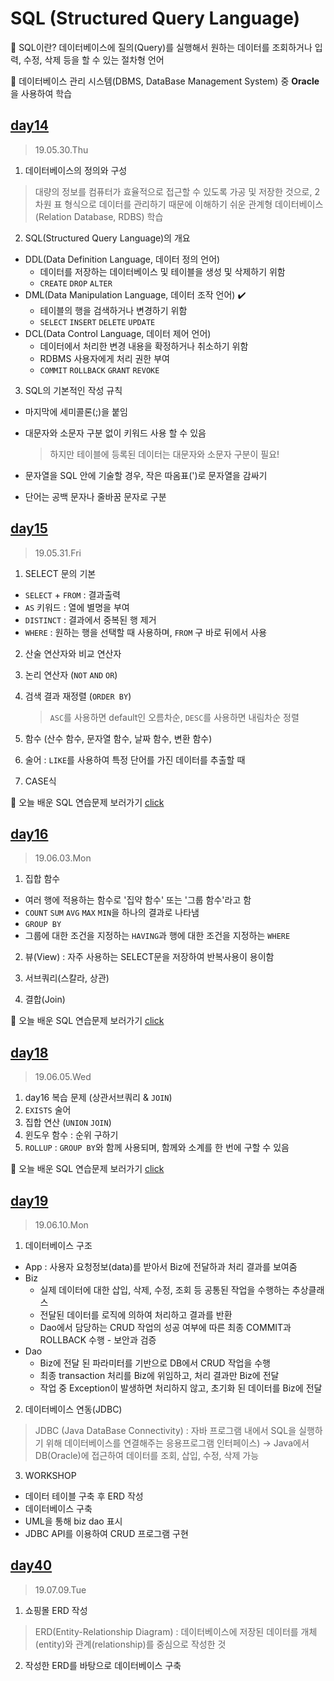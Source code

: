 # SQL (Structured Query Language)

:green_book: SQL이란? 데이터베이스에 질의(Query)를 실행해서 원하는 데이터를 조회하거나 입력, 수정, 삭제 등을 할 수 있는 절차형 언어

:blue_book: 데이터베이스 관리 시스템(DBMS, DataBase Management System) 중 **Oracle**을 사용하여 학습

## [day14](https://github.com/xuansohx/TIL/blob/master/SQL/190530.md)

> 19.05.30.Thu

1. 데이터베이스의 정의와 구성

> 대량의 정보를 컴퓨터가 효율적으로 접근할 수 있도록 가공 및 저장한 것으로, 2차원 표 형식으로 데이터를 관리하기 때문에 이해하기 쉬운 관계형 데이터베이스(Relation Database, RDBS) 학습

2. SQL(Structured Query Language)의 개요

- DDL(Data Definition Language, 데이터 정의 언어)
  - 데이터를 저장하는 데이터베이스 및 테이블을 생성 및 삭제하기 위함
  - `CREATE` `DROP` `ALTER` 
- DML(Data Manipulation Language, 데이터 조작 언어) :heavy_check_mark:
  - 테이블의 행을 검색하거나 변경하기 위함
  - `SELECT` `INSERT` `DELETE` `UPDATE`
- DCL(Data Control Language, 데이터 제어 언어)
  - 데이터에서 처리한 변경 내용을 확정하거나 취소하기 위함
  - RDBMS 사용자에게 처리 권한 부여
  - `COMMIT` `ROLLBACK` `GRANT` `REVOKE`

3. SQL의 기본적인 작성 규칙

- 마지막에 세미콜론(;)을 붙임

- 대문자와 소문자 구분 없이 키워드 사용 할 수 있음

  > 하지만 테이블에 등록된 데이터는 대문자와 소문자 구분이 필요!

- 문자열을 SQL 안에 기술할 경우, 작은 따옴표(')로 문자열을 감싸기

- 단어는 공백 문자나 줄바꿈 문자로 구분



## [day15](https://github.com/xuansohx/TIL/blob/master/SQL/190531.md)

> 19.05.31.Fri

1. SELECT 문의 기본

- `SELECT` + `FROM` : 결과출력
- `AS` 키워드 : 열에 별명을 부여
- `DISTINCT` : 결과에서 중복된 행 제거
- `WHERE` : 원하는 행을 선택할 때 사용하며, `FROM` 구 바로 뒤에서 사용

2. 산술 연산자와 비교 연산자

3. 논리 연산자 (`NOT` `AND` `OR`)

4. 검색 결과 재정렬 (`ORDER BY`)

   > `ASC`를 사용하면 default인 오름차순, `DESC`를 사용하면 내림차순 정렬

5. 함수 (산수 함수, 문자열 함수, 날짜 함수, 변환 함수)

6. 술어 : `LIKE`를 사용하여 특정 단어를 가진 데이터를 추출할 때

7. CASE식

:round_pushpin: 오늘 배운 SQL 연습문제 보러가기 [click](https://github.com/xuansohx/TIL/blob/master/SQL/%EC%97%B0%EC%8A%B5%EB%AC%B8%EC%A0%9C/190531_SQL_%EC%97%B0%EC%8A%B5%EB%AC%B8%EC%A0%9C.md) 



## [day16](https://github.com/xuansohx/TIL/blob/master/SQL/190603.md)

> 19.06.03.Mon

1. 집합 함수

- 여러 행에 적용하는 함수로 '집약 함수' 또는 '그룹 함수'라고 함
- `COUNT` `SUM` `AVG` `MAX` `MIN`을 하나의 결과로 나타냄
- `GROUP BY` 
- 그룹에 대한 조건을 지정하는 `HAVING`과 행에 대한 조건을 지정하는 `WHERE`

2. 뷰(View) : 자주 사용하는 SELECT문을 저장하여 반복사용이 용이함

3. 서브쿼리(스칼라, 상관)

4. 결합(Join)

:round_pushpin: 오늘 배운 SQL 연습문제 보러가기 [click](https://github.com/xuansohx/TIL/blob/master/SQL/%EC%97%B0%EC%8A%B5%EB%AC%B8%EC%A0%9C/190603_SQL_%EC%97%B0%EC%8A%B5%EB%AC%B8%EC%A0%9C.md)



## [day18](https://github.com/xuansohx/TIL/blob/master/SQL/190605.md)

> 19.06.05.Wed

1. day16 복습 문제 (상관서브쿼리 & `JOIN`)
2. `EXISTS` 술어 
3. 집합 연산 (`UNION` `JOIN`)
4. 윈도우 함수 : 순위 구하기
5. `ROLLUP` : `GROUP BY`와 함께 사용되며, 함께와 소계를 한 번에 구할 수 있음

:round_pushpin: 오늘 배운 SQL 연습문제 보러가기 [click](https://github.com/xuansohx/TIL/blob/master/SQL/%EC%97%B0%EC%8A%B5%EB%AC%B8%EC%A0%9C/190605_SQL_%EC%97%B0%EC%8A%B5%EB%AC%B8%EC%A0%9C.md)



## [day19](https://github.com/xuansohx/TIL/blob/master/SQL/190610_workshop.md)

> 19.06.10.Mon

1. 데이터베이스 구조 

- App : 사용자 요청정보(data)를 받아서 Biz에 전달하과 처리 결과를 보여줌
- Biz
  - 실제 데이터에 대한 삽입, 삭제, 수정, 조회 등 공통된 작업을 수행하는 추상클래스
  - 전달된 데이터를 로직에 의하여 처리하고 결과를 반환
  - Dao에서 담당하는 CRUD 작업의 성공 여부에 따른 최종 COMMIT과 ROLLBACK 수행 - 보안과 검증
- Dao
  - Biz에 전달 된 파라미터를 기반으로 DB에서 CRUD 작업을 수행
  - 최종 transaction 처리를 Biz에 위임하고, 처리 결과만 Biz에 전달
  - 작업 중 Exception이 발생하면 처리하지 않고, 초기화 된 데이터를 Biz에 전달

2. 데이터베이스 연동(JDBC)

> JDBC (Java DataBase Connectivity) : 자바 프로그램 내에서 SQL을 실행하기 위해 데이터베이스를 연결해주는 응용프로그램 인터페이스) -> Java에서 DB(Oracle)에 접근하여 데이터를 조회, 삽입, 수정, 삭제 가능

3. WORKSHOP

- 데이터 테이블 구축 후 ERD 작성
- 데이터베이스 구축
- UML을 통해 biz dao 표시
- JDBC API를 이용하여 CRUD 프로그램 구현



## [day40](https://github.com/xuansohx/TIL/blob/master/SQL/190709.md)

> 19.07.09.Tue

1. 쇼핑몰 ERD 작성

> ERD(Entity-Relationship Diagram) : 데이터베이스에 저장된 데이터를 개체(entity)와 관계(relationship)를 중심으로 작성한 것

2. 작성한 ERD를 바탕으로 데이터베이스 구축